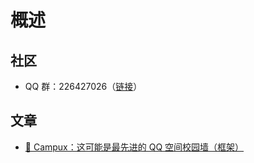 # 概述

## 社区

- QQ 群：226427026（[链接](https://qm.qq.com/q/WstnOUijcu)）

## 文章

- [🥳 Campux：这可能是最先进的 QQ 空间校园墙（框架）](https://rockchin.top/2024/05/08/%f0%9f%a5%b3-campux%ef%bc%9a%e8%bf%99%e5%8f%af%e8%83%bd%e6%98%af%e6%9c%80%e5%85%88%e8%bf%9b%e7%9a%84-qq-%e7%a9%ba%e9%97%b4%e6%a0%a1%e5%9b%ad%e5%a2%99%ef%bc%88%e6%a1%86%e6%9e%b6%ef%bc%89/)